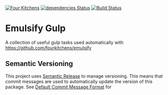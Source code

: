 [![Four Kitchens](https://img.shields.io/badge/4K-Four%20Kitchens-35AA4E.svg)](https://fourkitchens.com/)
[![dependencies Status](https://david-dm.org/fourkitchens/emulsify-gulp/status.svg)](https://david-dm.org/fourkitchens/emulsify-gulp)
[![Build Status](https://travis-ci.org/fourkitchens/emulsify-gulp.svg?branch=master)](https://travis-ci.org/fourkitchens/emulsify-gulp)

# Emulsify Gulp
A collection of useful gulp tasks used automatically with https://github.com/fourkitchens/emulsify

## Semantic Versioning
This project uses [Semantic Release](https://www.npmjs.com/package/semantic-release) to manage versioning. This means that commit messages are used to automatically update the version of this package. See [Default Commit Message Format](https://www.npmjs.com/package/semantic-release#default-commit-message-format) for 

